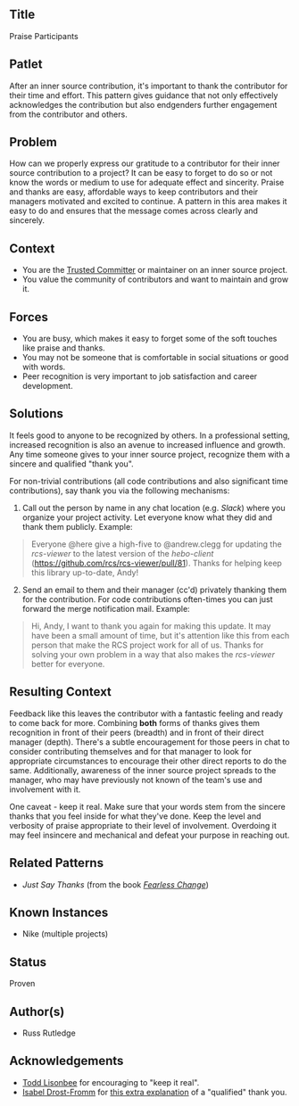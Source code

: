 ## Title
Praise Participants

## Patlet
After an inner source contribution, it's important to thank the contributor for their time and effort.
This pattern gives guidance that not only effectively acknowledges the contribution but also endgenders further engagement from the contributor and others.

## Problem
How can we properly express our gratitude to a contributor for their inner source contribution to a project?
It can be easy to forget to do so or not know the words or medium to use for adequate effect and sincerity.
Praise and thanks are easy, affordable ways to keep contributors and their managers motivated and excited to continue.
A pattern in this area makes it easy to do and ensures that the message comes across clearly and sincerely.

## Context
* You are the [Trusted Committer](./trusted-committer.md) or maintainer on an inner source project.
* You value the community of contributors and want to maintain and grow it.

## Forces
* You are busy, which makes it easy to forget some of the soft touches like praise and thanks.
* You may not be someone that is comfortable in social situations or good with words.
* Peer recognition is very important to job satisfaction and career development.

## Solutions
It feels good to anyone to be recognized by others.
In a professional setting, increased recognition is also an avenue to increased influence and growth.
Any time someone gives to your inner source project, recognize them with a sincere and qualified "thank you".

For non-trivial contributions (all code contributions and also significant time contributions), say thank you via the following mechanisms:

1. Call out the person by name in any chat location (e.g. _Slack_) where you organize your project activity.  Let everyone know what they did and thank them publicly.  Example:

> Everyone @here give a high-five to @andrew.clegg for updating the _rcs-viewer_ to the latest version of the _hebo-client_ (https://github.com/rcs/rcs-viewer/pull/81).
Thanks for helping keep this library up-to-date, Andy!

2. Send an email to them and their manager (cc'd) privately thanking them for the contribution.
For code contributions often-times you can just forward the merge notification mail.  Example:

> Hi, Andy, I want to thank you again for making this update.
It may have been a small amount of time, but it's attention like this from each person that make the RCS project work for all of us.
Thanks for solving your own problem in a way that also makes the _rcs-viewer_ better for everyone.

## Resulting Context
Feedback like this leaves the contributor with a fantastic feeling and ready to come back for more.
Combining **both** forms of thanks gives them recognition in front of their peers (breadth) and in front of their direct manager (depth).
There's a subtle encouragement for those peers in chat to consider contributing themselves and for that manager to look for appropriate circumstances to encourage their other direct reports to do the same.
Additionally, awareness of the inner source project spreads to the manager, who may have previously not known of the team's use and involvement with it.

One caveat - keep it real.
Make sure that your words stem from the sincere thanks that you feel inside for what they've done.
Keep the level and verbosity of praise appropriate to their level of involvement.
Overdoing it may feel insincere and mechanical and defeat your purpose in reaching out.

## Related Patterns

* _Just Say Thanks_ (from the book [_Fearless Change_](https://fearlesschangepatterns.com/))

## Known Instances

* Nike (multiple projects)

## Status

Proven

## Author(s)

* Russ Rutledge

## Acknowledgements

* [Todd Lisonbee](https://github.com/tlisonbee) for encouraging to "keep it real".
* [Isabel Drost-Fromm](https://github.com/MaineC) for [this extra explanation](https://youtu.be/h3MPewsk5PU?t=357) of a "qualified" thank you.

